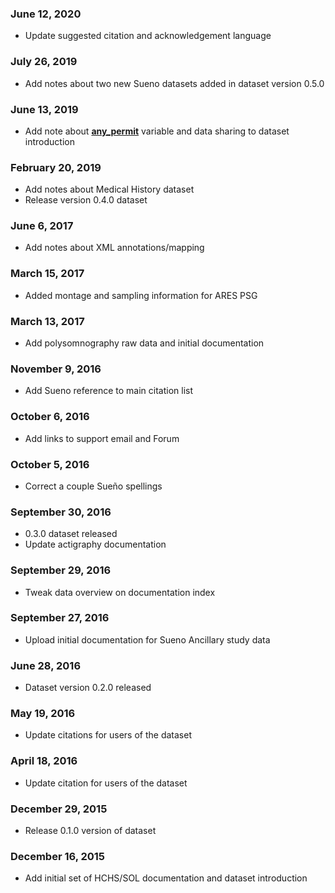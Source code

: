 ### June 12, 2020

- Update suggested citation and acknowledgement language

### July 26, 2019

- Add notes about two new Sueno datasets added in dataset version 0.5.0

### June 13, 2019

- Add note about [**any_permit**](https://sleepdata.org/datasets/hchs/variables/any_permit) variable and data sharing to dataset introduction

### February 20, 2019

- Add notes about Medical History dataset
- Release version 0.4.0 dataset

### June 6, 2017

- Add notes about XML annotations/mapping

### March 15, 2017

- Added montage and sampling information for ARES PSG

### March 13, 2017

- Add polysomnography raw data and initial documentation

### November 9, 2016

- Add Sueno reference to main citation list

### October 6, 2016

- Add links to support email and Forum

### October 5, 2016

- Correct a couple Sueño spellings

### September 30, 2016

- 0.3.0 dataset released
- Update actigraphy documentation

### September 29, 2016

- Tweak data overview on documentation index

### September 27, 2016

- Upload initial documentation for Sueno Ancillary study data

### June 28, 2016

- Dataset version 0.2.0 released

### May 19, 2016

- Update citations for users of the dataset

### April 18, 2016

- Update citation for users of the dataset

### December 29, 2015

- Release 0.1.0 version of dataset

### December 16, 2015

- Add initial set of HCHS/SOL documentation and dataset introduction
